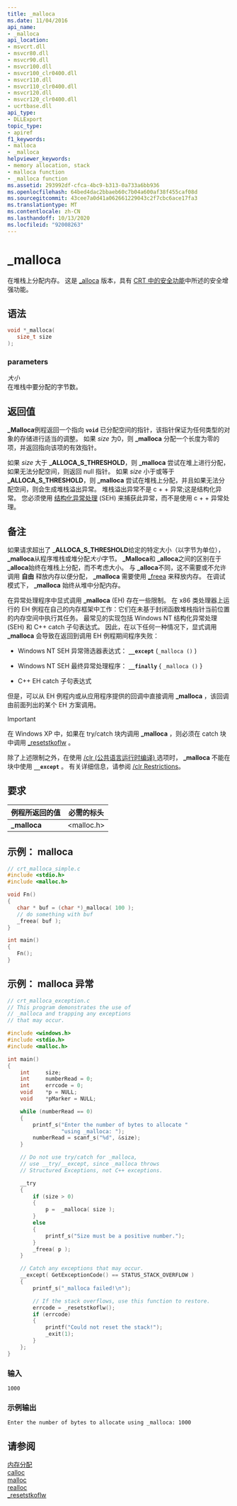 ```yaml
---
title: _malloca
ms.date: 11/04/2016
api_name:
- _malloca
api_location:
- msvcrt.dll
- msvcr80.dll
- msvcr90.dll
- msvcr100.dll
- msvcr100_clr0400.dll
- msvcr110.dll
- msvcr110_clr0400.dll
- msvcr120.dll
- msvcr120_clr0400.dll
- ucrtbase.dll
api_type:
- DLLExport
topic_type:
- apiref
f1_keywords:
- malloca
- _malloca
helpviewer_keywords:
- memory allocation, stack
- malloca function
- _malloca function
ms.assetid: 293992df-cfca-4bc9-b313-0a733a6bb936
ms.openlocfilehash: 64bed4dac2bbaeb60c7b04a600af38f455caf08d
ms.sourcegitcommit: 43cee7a0d41a062661229043c2f7cbc6ace17fa3
ms.translationtype: MT
ms.contentlocale: zh-CN
ms.lasthandoff: 10/13/2020
ms.locfileid: "92008263"
---
```

# <a name="_malloca"></a>_malloca

在堆栈上分配内存。 这是 [_alloca](alloca.md) 版本，具有 [CRT 中的安全功能](../../c-runtime-library/security-features-in-the-crt.md)中所述的安全增强功能。

## <a name="syntax"></a>语法

```C
void *_malloca(
   size_t size
);
```

### <a name="parameters"></a>parameters

*大小*<br/>
在堆栈中要分配的字节数。

## <a name="return-value"></a>返回值

**_Malloca**例程返回一个指向 **`void`** 已分配空间的指针，该指针保证为任何类型的对象的存储进行适当的调整。 如果 *size* 为0，则 **_malloca** 分配一个长度为零的项，并返回指向该项的有效指针。

如果 *size* 大于 **_ALLOCA_S_THRESHOLD**，则 **_malloca** 尝试在堆上进行分配，如果无法分配空间，则返回 null 指针。 如果 *size* 小于或等于 **_ALLOCA_S_THRESHOLD**，则 **_malloca** 尝试在堆栈上分配，并且如果无法分配空间，则会生成堆栈溢出异常。 堆栈溢出异常不是 c + + 异常;这是结构化异常。 您必须使用 [结构化异常处理](../../cpp/structured-exception-handling-c-cpp.md) (SEH) 来捕获此异常，而不是使用 c + + 异常处理。

## <a name="remarks"></a>备注

如果请求超出了 **_ALLOCA_S_THRESHOLD**给定的特定大小（以字节为单位）， **_malloca**从程序堆栈或堆分配*大小*字节。 **_Malloca**和 **_alloca**之间的区别在于 **_alloca**始终在堆栈上分配，而不考虑大小。 与 **_alloca**不同，这不需要或不允许调用 **自由** 释放内存以便分配， **_malloca** 需要使用 [_freea](freea.md) 来释放内存。 在调试模式下， **_malloca** 始终从堆中分配内存。

在异常处理程序中显式调用 **_malloca** (EH) 存在一些限制。 在 x86 类处理器上运行的 EH 例程在自己的内存框架中工作：它们在未基于封闭函数堆栈指针当前位置的内存空间中执行其任务。 最常见的实现包括 Windows NT 结构化异常处理 (SEH) 和 C++ catch 子句表达式。 因此，在以下任何一种情况下，显式调用 **_malloca** 会导致在返回到调用 EH 例程期间程序失败：

- Windows NT SEH 异常筛选器表达式： **`__except`** (`_malloca ()` ) 

- Windows NT SEH 最终异常处理程序： **`__finally`** { `_malloca ()` }

- C++ EH catch 子句表达式

但是，可以从 EH 例程内或从应用程序提供的回调中直接调用 **_malloca** ，该回调由前面列出的某个 EH 方案调用。

> [!IMPORTANT]
> 在 Windows XP 中，如果在 try/catch 块内调用 **_malloca** ，则必须在 catch 块中调用 [_resetstkoflw](resetstkoflw.md) 。

除了上述限制之外，在使用 [/clr (公共语言运行时编译) ](../../build/reference/clr-common-language-runtime-compilation.md) 选项时， **_malloca** 不能在块中使用 **`__except`** 。 有关详细信息，请参阅 [/clr Restrictions](../../build/reference/clr-restrictions.md)。

## <a name="requirements"></a>要求

|例程所返回的值|必需的标头|
|-------------|---------------------|
|**_malloca**|\<malloc.h>|

## <a name="example-malloca"></a>示例： malloca

```C
// crt_malloca_simple.c
#include <stdio.h>
#include <malloc.h>

void Fn()
{
   char * buf = (char *)_malloca( 100 );
   // do something with buf
   _freea( buf );
}

int main()
{
   Fn();
}
```

## <a name="example-malloca-exception"></a>示例： malloca 异常

```C
// crt_malloca_exception.c
// This program demonstrates the use of
// _malloca and trapping any exceptions
// that may occur.

#include <windows.h>
#include <stdio.h>
#include <malloc.h>

int main()
{
    int     size;
    int     numberRead = 0;
    int     errcode = 0;
    void    *p = NULL;
    void    *pMarker = NULL;

    while (numberRead == 0)
    {
        printf_s("Enter the number of bytes to allocate "
                 "using _malloca: ");
        numberRead = scanf_s("%d", &size);
    }

    // Do not use try/catch for _malloca,
    // use __try/__except, since _malloca throws
    // Structured Exceptions, not C++ exceptions.

    __try
    {
        if (size > 0)
        {
            p =  _malloca( size );
        }
        else
        {
            printf_s("Size must be a positive number.");
        }
        _freea( p );
    }

    // Catch any exceptions that may occur.
    __except( GetExceptionCode() == STATUS_STACK_OVERFLOW )
    {
        printf_s("_malloca failed!\n");

        // If the stack overflows, use this function to restore.
        errcode = _resetstkoflw();
        if (errcode)
        {
            printf("Could not reset the stack!");
            _exit(1);
        }
    };
}
```

### <a name="input"></a>输入

```Input
1000
```

### <a name="sample-output"></a>示例输出

```Output
Enter the number of bytes to allocate using _malloca: 1000
```

## <a name="see-also"></a>请参阅

[内存分配](../../c-runtime-library/memory-allocation.md)<br/>
[calloc](calloc.md)<br/>
[malloc](malloc.md)<br/>
[realloc](realloc.md)<br/>
[_resetstkoflw](resetstkoflw.md)<br/>

